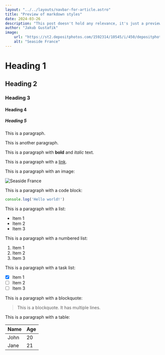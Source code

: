 ```yaml
---
layout: "../../layouts/navbar-for-article.astro"
title: "Preview of markdown styles"
date: 2024-03-26
description: "This post doesn't hold any relevance, it's just a preview to test markdown styles."
author: "Jakub Gustafik"
image:
    url: "https://st2.depositphotos.com/1592314/10545/i/450/depositphotos_105455422-stock-photo-nice-mediterranean-sea-france.jpg"
    alt: "Seaside France"
---
```


# Heading 1
## Heading 2
### Heading 3
#### Heading 4
##### Heading 5

This is a paragraph.

This is another paragraph.

This is a paragraph with **bold** and *italic* text.

This is a paragraph with a [link](https://astro.build).

This is a paragraph with an image:

![Seaside France](https://st2.depositphotos.com/1592314/10545/i/450/depositphotos_105455422-stock-photo-nice-mediterranean-sea-france.jpg)

This is a paragraph with a code block:

```js
console.log('Hello world!')
```

This is a paragraph with a list:

- Item 1
- Item 2
- Item 3

This is a paragraph with a numbered list:

1. Item 1
2. Item 2
3. Item 3

This is a paragraph with a task list:

- [x] Item 1
- [ ] Item 2
- [ ] Item 3

This is a paragraph with a blockquote:

> This is a blockquote.
> It has multiple lines.

This is a paragraph with a table:

| Name | Age |
| ---- | --- |
| John | 20 |
| Jane | 21 |
